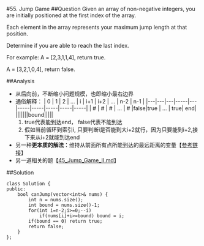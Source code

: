#55. Jump Game
##Question
Given an array of non-negative integers, you are initially positioned at the first index of the array.

Each element in the array represents your maximum jump length at that position.

Determine if you are able to reach the last index.

For example:
A = [2,3,1,1,4], return true.

A = [3,2,1,0,4], return false.

##Analysis
* 从后向前，不断缩小问题规模，也即缩小最右边界
* 通俗解释：
| 0 | 1 | 2 | ... | i | i+1 | i+2 | ... | n-2 | n-1 |
|---|---|---|-----|---|-----|-----|-----|-----|-----|
| # | # | # | ... | # |false|true | ... | true| end|
|||||||bound|||||
	1. true代表能到达end， false代表不能到达
	2. 假如当前循环到索引i, 只要判断i是否能到大i+2就行，因为只要能到i+2,接下来从i+2就能到达end
* 另一种**更本质的解法**：维持从前面所有点所能到达的最远距离的变量【[参考链接](https://discuss.leetcode.com/topic/19931/6-line-java-solution-in-o-n)】
* 另一道相关的题【[45_Jump_Game_II.md](45_Jump_Game_II.md)】
	
##Solution
```
class Solution {
public:
    bool canJump(vector<int>& nums) {
        int n = nums.size();
        int bound = nums.size()-1;
        for(int i=n-2;i>=0;--i)
            if(nums[i]+i>=bound) bound = i;
        if(bound == 0) return true;
        return false;
    }
};
```